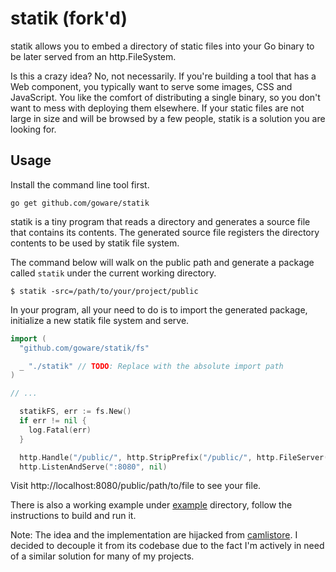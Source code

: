 # statik (fork'd)

statik allows you to embed a directory of static files into your Go binary to be later served from an http.FileSystem.

Is this a crazy idea? No, not necessarily. If you're building a tool that has a Web component, you typically want to serve some images, CSS and JavaScript. You like the comfort of distributing a single binary, so you don't want to mess with deploying them elsewhere. If your static files are not large in size and will be browsed by a few people, statik is a solution you are looking for.

## Usage

Install the command line tool first.

	go get github.com/goware/statik

statik is a tiny program that reads a directory and generates a source file that contains its contents. The generated source file registers the directory contents to be used by statik file system.

The command below will walk on the public path and generate a package called `statik` under the current working directory.

    $ statik -src=/path/to/your/project/public

In your program, all your need to do is to import the generated package, initialize a new statik file system and serve.

~~~ go
import (
  "github.com/goware/statik/fs"

  _ "./statik" // TODO: Replace with the absolute import path
)

// ...

  statikFS, err := fs.New()
  if err != nil {
    log.Fatal(err)
  }

  http.Handle("/public/", http.StripPrefix("/public/", http.FileServer(statikFS)))
  http.ListenAndServe(":8080", nil)
~~~

Visit http://localhost:8080/public/path/to/file to see your file.

There is also a working example under [example](https://github.com/goware/statik/tree/master/example) directory, follow the instructions to build and run it.

Note: The idea and the implementation are hijacked from [camlistore](http://camlistore.org/). I decided to decouple it from its codebase due to the fact I'm actively in need of a similar solution for many of my projects.
